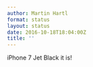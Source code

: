 ```yaml
---
author: Martin Hartl
format: status
layout: status
date: 2016-10-18T18:04:00Z
title: ''
---
```

iPhone 7 Jet Black it is!